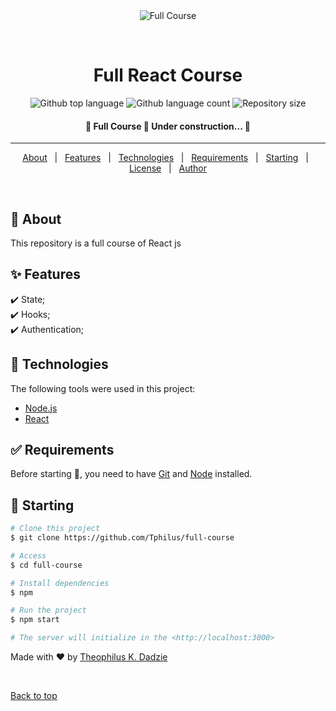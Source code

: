 <div align="center" id="top"> 
  <img src="./.github/app.gif" alt="Full Course" />

  &#xa0;

  <!-- <a href="https://fullcourse.netlify.app">Demo</a> -->
</div>

<h1 align="center">Full React Course</h1>

<p align="center">
  <img alt="Github top language" src="https://img.shields.io/github/languages/top/Tphilus/full-course?color=56BEB8">

  <img alt="Github language count" src="https://img.shields.io/github/languages/count/Tphilus/full-course?color=56BEB8">

  <img alt="Repository size" src="https://img.shields.io/github/repo-size/Tphilus/full-course?color=56BEB8">

  <!-- <img alt="License" src="https://img.shields.io/github/license/Tphilus/full-course?color=56BEB8"> -->

  <!-- <img alt="Github issues" src="https://img.shields.io/github/issues/Tphilus/full-course?color=56BEB8" /> -->

  <!-- <img alt="Github forks" src="https://img.shields.io/github/forks/Tphilus/full-course?color=56BEB8" /> -->

  <!-- <img alt="Github stars" src="https://img.shields.io/github/stars/Tphilus/full-course?color=56BEB8" /> -->
</p>

<!-- Status -->

<h4 align="center"> 
	🚧  Full Course 🚀 Under construction...  🚧
</h4> 

<hr>

<p align="center">
  <a href="#dart-about">About</a> &#xa0; | &#xa0; 
  <a href="#sparkles-features">Features</a> &#xa0; | &#xa0;
  <a href="#rocket-technologies">Technologies</a> &#xa0; | &#xa0;
  <a href="#white_check_mark-requirements">Requirements</a> &#xa0; | &#xa0;
  <a href="#checkered_flag-starting">Starting</a> &#xa0; | &#xa0;
  <a href="#memo-license">License</a> &#xa0; | &#xa0;
  <a href="https://github.com/Tphilus" target="_blank">Author</a>
</p>

<br>

## :dart: About ##

This repository is a full course of React js

## :sparkles: Features ##

:heavy_check_mark: State;\
:heavy_check_mark: Hooks;\
:heavy_check_mark: Authentication;

## :rocket: Technologies ##

The following tools were used in this project:

<!-- - [Expo](https://expo.io/) -->
- [Node.js](https://nodejs.org/en/)
- [React](https://pt-br.reactjs.org/)
<!-- - [React Native](https://reactnative.dev/) -->
<!-- - [TypeScript](https://www.typescriptlang.org/) -->

## :white_check_mark: Requirements ##

Before starting :checkered_flag:, you need to have [Git](https://git-scm.com) and [Node](https://nodejs.org/en/) installed.

## :checkered_flag: Starting ##

```bash
# Clone this project
$ git clone https://github.com/Tphilus/full-course

# Access
$ cd full-course

# Install dependencies
$ npm

# Run the project
$ npm start

# The server will initialize in the <http://localhost:3000>
```

<!-- ## :memo: License ##

This project is under license from MIT. For more details, see the [LICENSE](LICENSE.md) file. -->


Made with :heart: by <a href="https://github.com/Tphilus" target="_blank">Theophilus K. Dadzie</a>

&#xa0;

<a href="#top">Back to top</a>
